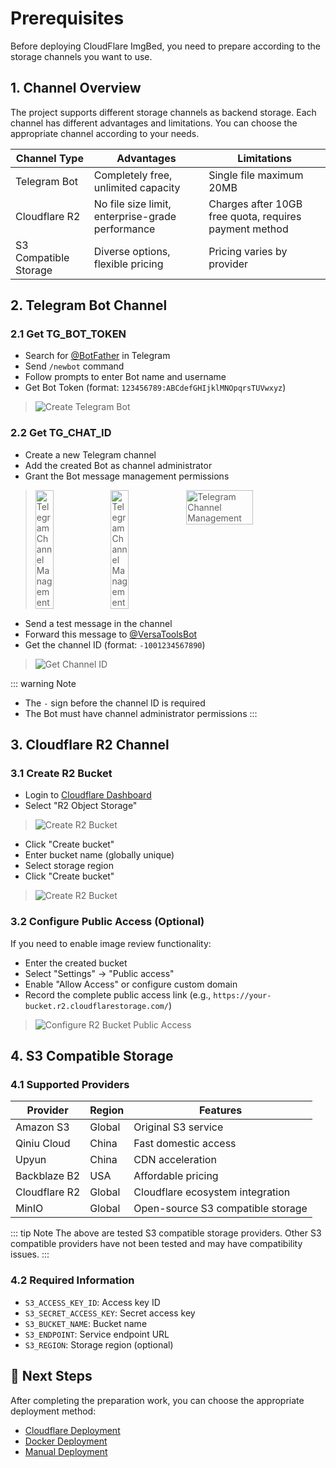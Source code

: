 # Prerequisites

Before deploying CloudFlare ImgBed, you need to prepare according to the storage channels you want to use.


## 1. Channel Overview

The project supports different storage channels as backend storage. Each channel has different advantages and limitations. You can choose the appropriate channel according to your needs.

| Channel Type | Advantages | Limitations |
|--------------|------------|-------------|  
| Telegram Bot | Completely free, unlimited capacity | Single file maximum 20MB |
| Cloudflare R2 | No file size limit, enterprise-grade performance | Charges after 10GB free quota, requires payment method |
| S3 Compatible Storage | Diverse options, flexible pricing | Pricing varies by provider |

## 2. Telegram Bot Channel

### 2.1 Get TG_BOT_TOKEN

- Search for [@BotFather](https://t.me/BotFather) in Telegram
- Send `/newbot` command
- Follow prompts to enter Bot name and username
- Get Bot Token (format: `123456789:ABCdefGHIjklMNOpqrsTUVwxyz`)

> ![Create Telegram Bot](/images/deployment/telegram-bot-creation.png)

### 2.2 Get TG_CHAT_ID

- Create a new Telegram channel
- Add the created Bot as channel administrator
- Grant the Bot message management permissions
> <div style="display: flex; justify-content: space-between; margin-bottom: 15px;">
>    <img src="/images/deployment/telegram-channel-management.png" alt="Telegram Channel Management" width="25%">
>    <img src="/images/deployment/telegram-channel-management-1.png" alt="Telegram Channel Management" width="25%">
>    <img src="/images/deployment/telegram-channel-management-2.png" alt="Telegram Channel Management" width="48%">
> </div>
- Send a test message in the channel
- Forward this message to [@VersaToolsBot](https://t.me/VersaToolsBot)
- Get the channel ID (format: `-1001234567890`)

> ![Get Channel ID](/images/deployment/telegram-channel-id.png)

::: warning Note
- The `-` sign before the channel ID is required
- The Bot must have channel administrator permissions
:::

## 3. Cloudflare R2 Channel

### 3.1 Create R2 Bucket

- Login to [Cloudflare Dashboard](https://dash.cloudflare.com/)
- Select "R2 Object Storage"
> ![Create R2 Bucket](/images/deployment/r2-bucket-creation.png)
- Click "Create bucket"
- Enter bucket name (globally unique)
- Select storage region
- Click "Create bucket"
> ![Create R2 Bucket](/images/deployment/r2-bucket-creation-1.png)

### 3.2 Configure Public Access (Optional)

If you need to enable image review functionality:

- Enter the created bucket
- Select "Settings" → "Public access"
- Enable "Allow Access" or configure custom domain
- Record the complete public access link (e.g., `https://your-bucket.r2.cloudflarestorage.com/`)
> ![Configure R2 Bucket Public Access](/images/deployment/r2-public-access.png)

## 4. S3 Compatible Storage

### 4.1 Supported Providers

| Provider | Region | Features |
|----------|--------|----------|
| Amazon S3 | Global | Original S3 service |
| Qiniu Cloud | China | Fast domestic access |
| Upyun | China | CDN acceleration |
| Backblaze B2 | USA | Affordable pricing |
| Cloudflare R2 | Global | Cloudflare ecosystem integration |
| MinIO | Global | Open-source S3 compatible storage |

::: tip Note
The above are tested S3 compatible storage providers. Other S3 compatible providers have not been tested and may have compatibility issues.
:::

### 4.2 Required Information

- `S3_ACCESS_KEY_ID`: Access key ID
- `S3_SECRET_ACCESS_KEY`: Secret access key
- `S3_BUCKET_NAME`: Bucket name
- `S3_ENDPOINT`: Service endpoint URL
- `S3_REGION`: Storage region (optional)


## 🚀 Next Steps

After completing the preparation work, you can choose the appropriate deployment method:

- [Cloudflare Deployment](/en/deployment/cloudflare)
- [Docker Deployment](/en/deployment/docker)
- [Manual Deployment](/en/deployment/manual)